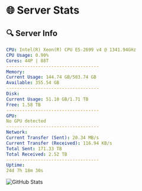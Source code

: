# 🌐 Server Stats
## 🔍 Server Info
```yaml
CPU: Intel(R) Xeon(R) CPU E5-2699 v4 @ 1341.94GHz
CPU Usage: 0.90%
Cores: 44P | 88T
-----------------------------------
Memory:
Current Usage: 144.74 GB/503.74 GB
Available: 355.54 GB
-----------------------------------
Disk:
Current Usage: 51.10 GB/1.71 TB
Free: 1.58 TB
-----------------------------------
GPU:
No GPU detected
-----------------------------------
Network:
Current Transfer (Sent): 20.34 MB/s
Current Transfer (Received): 116.94 KB/s
Total Sent: 171.33 TB
Total Received: 2.52 TB
-----------------------------------
Uptime:
24d 7h 18m 30s
```
![GitHub Stats](https://img.shields.io/badge/Updated-2025-03-04_06:01:48-blue)